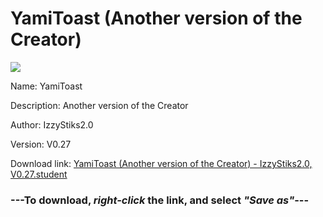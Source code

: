 # YamiToast (Another version of the Creator)

<img src = "https://raw.githubusercontent.com/Arbiter1223/Koukou-Gurashi-Custom-Students/master/Students/Files/YamiToast%20(Another%20version%20of%20the%20Creator).png">

Name: YamiToast

Description: Another version of the Creator

Author: IzzyStiks2.0

Version: V0.27

Download link: <a href="https://raw.githubusercontent.com/Arbiter1223/Koukou-Gurashi-Custom-Students/master/Students/Files/YamiToast%20(Another%20version%20of%20the%20Creator)%20-%20IzzyStiks2.0%2C%20V0.27.student">YamiToast (Another version of the Creator) - IzzyStiks2.0, V0.27.student</a>

### ---**To download, _right-click_ the link, and select _"Save as"_**---

